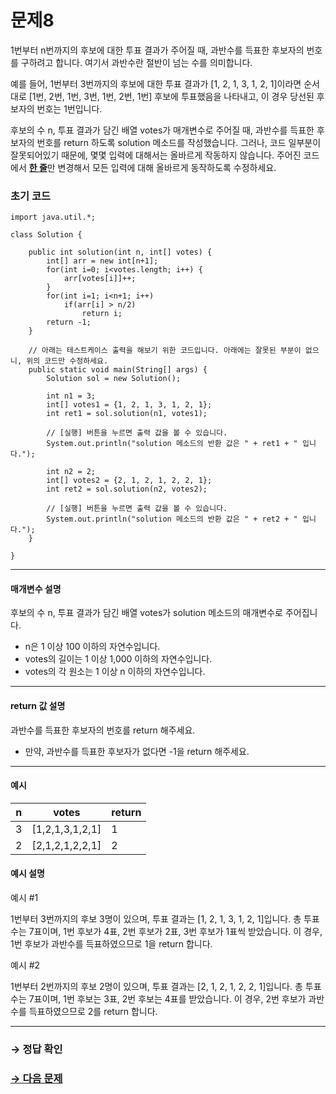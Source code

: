 # 문제8

1번부터 n번까지의 후보에 대한 투표 결과가 주어질 때, 과반수를 득표한 후보자의 번호를 구하려고 합니다. 여기서 과반수란 절반이 넘는 수를 의미합니다.

예를 들어, 1번부터 3번까지의 후보에 대한 투표 결과가 [1, 2, 1, 3, 1, 2, 1]이라면 순서대로 [1번, 2번, 1번, 3번, 1번, 2번, 1번] 후보에 투표했음을 나타내고, 이 경우 당선된 후보자의 번호는 1번입니다.

후보의 수 n, 투표 결과가 담긴 배열 votes가 매개변수로 주어질 때, 과반수를 득표한 후보자의 번호를 return 하도록 solution 메소드를 작성했습니다. 그러나, 코드 일부분이 잘못되어있기 때문에, 몇몇 입력에 대해서는 올바르게 작동하지 않습니다. 주어진 코드에서 <U>**한 줄**</U>만 변경해서 모든 입력에 대해 올바르게 동작하도록 수정하세요. 

### 초기 코드

```
import java.util.*;

class Solution {

    public int solution(int n, int[] votes) {
        int[] arr = new int[n+1];
        for(int i=0; i<votes.length; i++) {
            arr[votes[i]]++;
        }
        for(int i=1; i<n+1; i++)
            if(arr[i] > n/2)
                return i;
        return -1;
    }

    // 아래는 테스트케이스 출력을 해보기 위한 코드입니다. 아래에는 잘못된 부분이 없으니, 위의 코드만 수정하세요.
    public static void main(String[] args) {
        Solution sol = new Solution();

        int n1 = 3;
        int[] votes1 = {1, 2, 1, 3, 1, 2, 1};
        int ret1 = sol.solution(n1, votes1);

        // [실행] 버튼을 누르면 출력 값을 볼 수 있습니다.
        System.out.println("solution 메소드의 반환 값은 " + ret1 + " 입니다.");
        
        int n2 = 2;
        int[] votes2 = {2, 1, 2, 1, 2, 2, 1};
        int ret2 = sol.solution(n2, votes2);

        // [실행] 버튼을 누르면 출력 값을 볼 수 있습니다.
        System.out.println("solution 메소드의 반환 값은 " + ret2 + " 입니다.");        
    } 

}
```

---

#### 매개변수 설명

후보의 수 n, 투표 결과가 담긴 배열 votes가 solution 메소드의 매개변수로 주어집니다.

* n은 1 이상 100 이하의 자연수입니다.
* votes의 길이는 1 이상 1,000 이하의 자연수입니다.
* votes의 각 원소는 1 이상 n 이하의 자연수입니다.

---

#### return 값 설명

과반수를 득표한 후보자의 번호를 return 해주세요.

* 만약, 과반수를 득표한 후보자가 없다면 -1을 return 해주세요.

---

#### 예시

| n | votes | return |
|---|------|--------|
| 3 | [1,2,1,3,1,2,1] | 1 |
| 2 | [2,1,2,1,2,2,1] | 2 |

#### 예시 설명

예시 #1

1번부터 3번까지의 후보 3명이 있으며, 투표 결과는 [1, 2, 1, 3, 1, 2, 1]입니다.
총 투표 수는 7표이며, 1번 후보가 4표, 2번 후보가 2표, 3번 후보가 1표씩 받았습니다.
이 경우, 1번 후보가 과반수를 득표하였으므로 1을 return 합니다.

예시 #2

1번부터 2번까지의 후보 2명이 있으며, 투표 결과는 [2, 1, 2, 1, 2, 2, 1]입니다.
총 투표 수는 7표이며, 1번 후보는 3표, 2번 후보는 4표를 받았습니다.
이 경우, 2번 후보가 과반수를 득표하였으므로 2를 return 합니다.

---

### → 정답 확인

### [→ 다음 문제](../no_09/ "COS Pro 2급 Java 4차 9번 문제")
